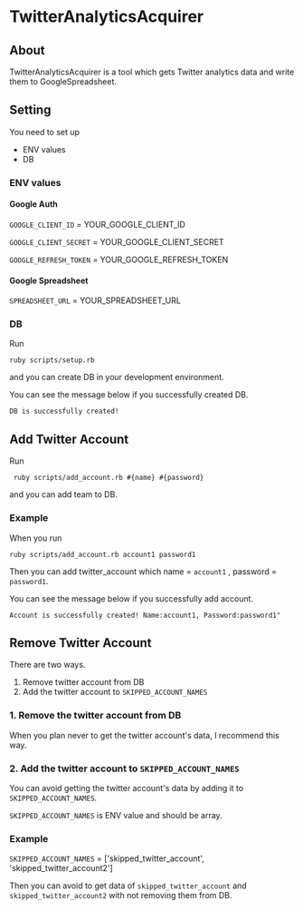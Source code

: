 # TwitterAnalyticsAcquirer

## About
TwitterAnalyticsAcquirer is a tool which gets Twitter analytics data and write them to GoogleSpreadsheet.

## Setting
You need to set up
  - ENV values
   - DB

### ENV values

#### Google Auth
`GOOGLE_CLIENT_ID` = YOUR_GOOGLE_CLIENT_ID

`GOOGLE_CLIENT_SECRET` = YOUR_GOOGLE_CLIENT_SECRET

`GOOGLE_REFRESH_TOKEN` = YOUR_GOOGLE_REFRESH_TOKEN

#### Google Spreadsheet
`SPREADSHEET_URL` = YOUR_SPREADSHEET_URL

### DB

Run

```
ruby scripts/setup.rb
```
 and you can create DB in your development environment.

You can see the message below if you successfully created DB.

```
DB is successfully created!
```

## Add Twitter Account

Run

```
 ruby scripts/add_account.rb #{name} #{password}
```
and you can add team to DB.

### Example
When you run

```
ruby scripts/add_account.rb account1 password1
```
Then you can add twitter_account which name = `account1` , password = `password1`.

You can see the message below if you successfully add account.

```
Account is successfully created! Name:account1, Password:password1"
```

## Remove Twitter Account

There are two ways.

1. Remove twitter account from DB
2. Add the twitter account to `SKIPPED_ACCOUNT_NAMES`


### 1. Remove the twitter account from DB

When you plan never to get the twitter account's data, I recommend this way.

### 2. Add the twitter account to `SKIPPED_ACCOUNT_NAMES`

You can avoid getting the twitter account's data by adding it to `SKIPPED_ACCOUNT_NAMES`.

`SKIPPED_ACCOUNT_NAMES` is ENV value and should be array.

### Example

`SKIPPED_ACCOUNT_NAMES` = ['skipped_twitter_account', 'skipped_twitter_account2']

Then you can avoid to get data of `skipped_twitter_account` and `skipped_twitter_account2` with not removing them from DB.
